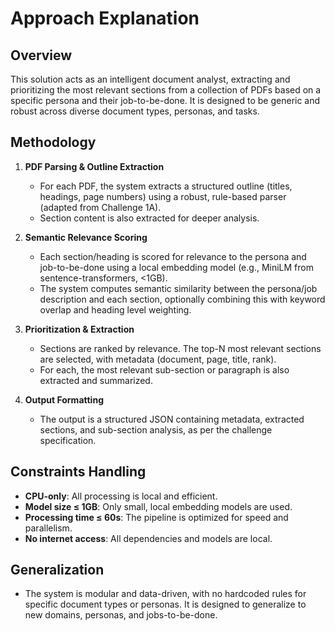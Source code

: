 # Approach Explanation

## Overview

This solution acts as an intelligent document analyst, extracting and prioritizing the most relevant sections from a collection of PDFs based on a specific persona and their job-to-be-done. It is designed to be generic and robust across diverse document types, personas, and tasks.

## Methodology

1. **PDF Parsing & Outline Extraction**

   - For each PDF, the system extracts a structured outline (titles, headings, page numbers) using a robust, rule-based parser (adapted from Challenge 1A).
   - Section content is also extracted for deeper analysis.

2. **Semantic Relevance Scoring**

   - Each section/heading is scored for relevance to the persona and job-to-be-done using a local embedding model (e.g., MiniLM from sentence-transformers, <1GB).
   - The system computes semantic similarity between the persona/job description and each section, optionally combining this with keyword overlap and heading level weighting.

3. **Prioritization & Extraction**

   - Sections are ranked by relevance. The top-N most relevant sections are selected, with metadata (document, page, title, rank).
   - For each, the most relevant sub-section or paragraph is also extracted and summarized.

4. **Output Formatting**
   - The output is a structured JSON containing metadata, extracted sections, and sub-section analysis, as per the challenge specification.

## Constraints Handling

- **CPU-only**: All processing is local and efficient.
- **Model size ≤ 1GB**: Only small, local embedding models are used.
- **Processing time ≤ 60s**: The pipeline is optimized for speed and parallelism.
- **No internet access**: All dependencies and models are local.

## Generalization

- The system is modular and data-driven, with no hardcoded rules for specific document types or personas. It is designed to generalize to new domains, personas, and jobs-to-be-done.
